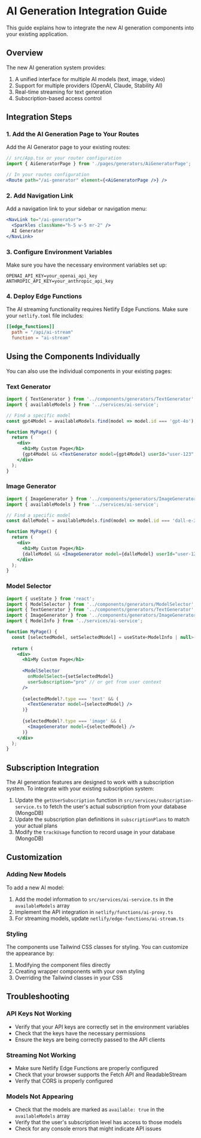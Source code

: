 # AI Generation Integration Guide

This guide explains how to integrate the new AI generation components into your existing application.

## Overview

The new AI generation system provides:

1. A unified interface for multiple AI models (text, image, video)
2. Support for multiple providers (OpenAI, Claude, Stability AI)
3. Real-time streaming for text generation
4. Subscription-based access control

## Integration Steps

### 1. Add the AI Generation Page to Your Routes

Add the AI Generator page to your existing routes:

```jsx
// src/App.tsx or your router configuration
import { AiGeneratorPage } from './pages/generators/AiGeneratorPage';

// In your routes configuration
<Route path="/ai-generator" element={<AiGeneratorPage />} />
```

### 2. Add Navigation Link

Add a navigation link to your sidebar or navigation menu:

```jsx
<NavLink to="/ai-generator">
  <Sparkles className="h-5 w-5 mr-2" />
  AI Generator
</NavLink>
```

### 3. Configure Environment Variables

Make sure you have the necessary environment variables set up:

```
OPENAI_API_KEY=your_openai_api_key
ANTHROPIC_API_KEY=your_anthropic_api_key
```

### 4. Deploy Edge Functions

The AI streaming functionality requires Netlify Edge Functions. Make sure your `netlify.toml` file includes:

```toml
[[edge_functions]]
  path = "/api/ai-stream"
  function = "ai-stream"
```

## Using the Components Individually

You can also use the individual components in your existing pages:

### Text Generator

```jsx
import { TextGenerator } from '../components/generators/TextGenerator';
import { availableModels } from '../services/ai-service';

// Find a specific model
const gpt4Model = availableModels.find(model => model.id === 'gpt-4o');

function MyPage() {
  return (
    <div>
      <h1>My Custom Page</h1>
      {gpt4Model && <TextGenerator model={gpt4Model} userId="user-123" />}
    </div>
  );
}
```

### Image Generator

```jsx
import { ImageGenerator } from '../components/generators/ImageGenerator';
import { availableModels } from '../services/ai-service';

// Find a specific model
const dalleModel = availableModels.find(model => model.id === 'dall-e-3');

function MyPage() {
  return (
    <div>
      <h1>My Custom Page</h1>
      {dalleModel && <ImageGenerator model={dalleModel} userId="user-123" />}
    </div>
  );
}
```

### Model Selector

```jsx
import { useState } from 'react';
import { ModelSelector } from '../components/generators/ModelSelector';
import { TextGenerator } from '../components/generators/TextGenerator';
import { ImageGenerator } from '../components/generators/ImageGenerator';
import { ModelInfo } from '../services/ai-service';

function MyPage() {
  const [selectedModel, setSelectedModel] = useState<ModelInfo | null>(null);
  
  return (
    <div>
      <h1>My Custom Page</h1>
      
      <ModelSelector 
        onModelSelect={setSelectedModel}
        userSubscription="pro" // or get from user context
      />
      
      {selectedModel?.type === 'text' && (
        <TextGenerator model={selectedModel} />
      )}
      
      {selectedModel?.type === 'image' && (
        <ImageGenerator model={selectedModel} />
      )}
    </div>
  );
}
```

## Subscription Integration

The AI generation features are designed to work with a subscription system. To integrate with your existing subscription system:

1. Update the `getUserSubscription` function in `src/services/subscription-service.ts` to fetch the user's actual subscription from your database (MongoDB)
2. Update the subscription plan definitions in `subscriptionPlans` to match your actual plans
3. Modify the `trackUsage` function to record usage in your database (MongoDB)

## Customization

### Adding New Models

To add a new AI model:

1. Add the model information to `src/services/ai-service.ts` in the `availableModels` array
2. Implement the API integration in `netlify/functions/ai-proxy.ts`
3. For streaming models, update `netlify/edge-functions/ai-stream.ts`

### Styling

The components use Tailwind CSS classes for styling. You can customize the appearance by:

1. Modifying the component files directly
2. Creating wrapper components with your own styling
3. Overriding the Tailwind classes in your CSS

## Troubleshooting

### API Keys Not Working

- Verify that your API keys are correctly set in the environment variables
- Check that the keys have the necessary permissions
- Ensure the keys are being correctly passed to the API clients

### Streaming Not Working

- Make sure Netlify Edge Functions are properly configured
- Check that your browser supports the Fetch API and ReadableStream
- Verify that CORS is properly configured

### Models Not Appearing

- Check that the models are marked as `available: true` in the `availableModels` array
- Verify that the user's subscription level has access to those models
- Check for any console errors that might indicate API issues